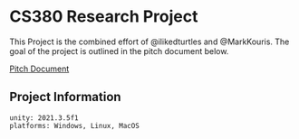 # CS380 Research Project
This Project is the combined effort of @ilikedturtles and @MarkKouris.  The goal of the project is outlined in the pitch document below.

[Pitch Document](./docs/CS380ResearchProjectPitch.pdf)

## Project Information
```
unity: 2021.3.5f1
platforms: Windows, Linux, MacOS
```
